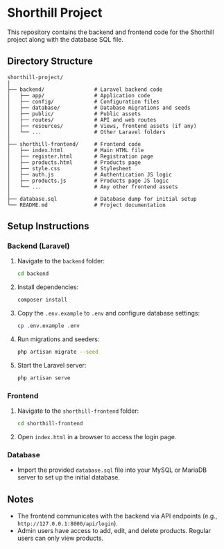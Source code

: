 # Shorthill Project

This repository contains the backend and frontend code for the Shorthill project along with the database SQL file.

## Directory Structure

```
shorthill-project/
│
├── backend/                # Laravel backend code
│   ├── app/                # Application code
│   ├── config/             # Configuration files
│   ├── database/           # Database migrations and seeds
│   ├── public/             # Public assets
│   ├── routes/             # API and web routes
│   ├── resources/          # Views, frontend assets (if any)
│   └── ...                 # Other Laravel folders
│
├── shorthill-frontend/     # Frontend code
│   ├── index.html          # Main HTML file
│   ├── register.html       # Registration page
│   ├── products.html       # Products page
│   ├── style.css           # Stylesheet
│   ├── auth.js             # Authentication JS logic
│   ├── products.js         # Products page JS logic
│   └── ...                 # Any other frontend assets
│
├── database.sql            # Database dump for initial setup
└── README.md               # Project documentation
```

## Setup Instructions

### Backend (Laravel)

1. Navigate to the `backend` folder:

   ```bash
   cd backend
   ```
2. Install dependencies:

   ```bash
   composer install
   ```
3. Copy the `.env.example` to `.env` and configure database settings:

   ```bash
   cp .env.example .env
   ```
4. Run migrations and seeders:

   ```bash
   php artisan migrate --seed
   ```
5. Start the Laravel server:

   ```bash
   php artisan serve
   ```

### Frontend

1. Navigate to the `shorthill-frontend` folder:

   ```bash
   cd shorthill-frontend
   ```
2. Open `index.html` in a browser to access the login page.

### Database

* Import the provided `database.sql` file into your MySQL or MariaDB server to set up the initial database.

## Notes

* The frontend communicates with the backend via API endpoints (e.g., `http://127.0.0.1:8000/api/login`).
* Admin users have access to add, edit, and delete products. Regular users can only view products.
